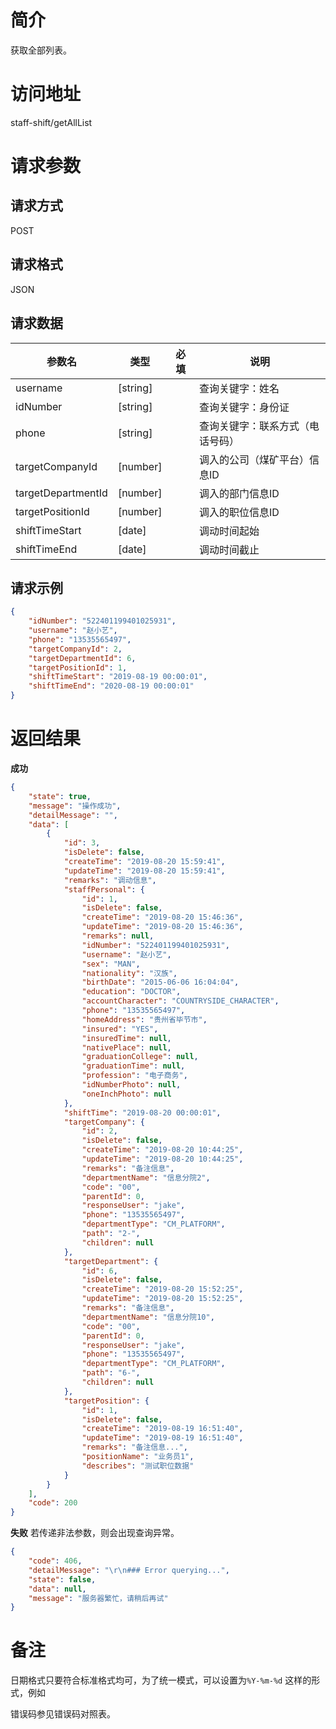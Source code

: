 # 简介
获取全部列表。

# 访问地址
staff-shift/getAllList

# 请求参数

## 请求方式
POST

## 请求格式
JSON

## 请求数据
|参数名|类型|必填|说明|
|-|-|-|-|
|username|[string]||查询关键字：姓名|
|idNumber|[string]||查询关键字：身份证|
|phone|[string]||查询关键字：联系方式（电话号码）|
|targetCompanyId|[number]||调入的公司（煤矿平台）信息ID|
|targetDepartmentId|[number]||调入的部门信息ID|
|targetPositionId|[number]||调入的职位信息ID|
|shiftTimeStart|[date]||调动时间起始|
|shiftTimeEnd|[date]||调动时间截止|

## 请求示例
```json
{
	"idNumber": "522401199401025931",
	"username": "赵小艺",
    "phone": "13535565497",
	"targetCompanyId": 2,
	"targetDepartmentId": 6,
	"targetPositionId": 1,
	"shiftTimeStart": "2019-08-19 00:00:01",
    "shiftTimeEnd": "2020-08-19 00:00:01"
}
```

# 返回结果
**成功**
```json
{
    "state": true,
    "message": "操作成功",
    "detailMessage": "",
    "data": [
        {
            "id": 3,
            "isDelete": false,
            "createTime": "2019-08-20 15:59:41",
            "updateTime": "2019-08-20 15:59:41",
            "remarks": "调动信息",
            "staffPersonal": {
                "id": 1,
                "isDelete": false,
                "createTime": "2019-08-20 15:46:36",
                "updateTime": "2019-08-20 15:46:36",
                "remarks": null,
                "idNumber": "522401199401025931",
                "username": "赵小艺",
                "sex": "MAN",
                "nationality": "汉族",
                "birthDate": "2015-06-06 16:04:04",
                "education": "DOCTOR",
                "accountCharacter": "COUNTRYSIDE_CHARACTER",
                "phone": "13535565497",
                "homeAddress": "贵州省毕节市",
                "insured": "YES",
                "insuredTime": null,
                "nativePlace": null,
                "graduationCollege": null,
                "graduationTime": null,
                "profession": "电子商务",
                "idNumberPhoto": null,
                "oneInchPhoto": null
            },
            "shiftTime": "2019-08-20 00:00:01",
            "targetCompany": {
                "id": 2,
                "isDelete": false,
                "createTime": "2019-08-20 10:44:25",
                "updateTime": "2019-08-20 10:44:25",
                "remarks": "备注信息",
                "departmentName": "信息分院2",
                "code": "00",
                "parentId": 0,
                "responseUser": "jake",
                "phone": "13535565497",
                "departmentType": "CM_PLATFORM",
                "path": "2-",
                "children": null
            },
            "targetDepartment": {
                "id": 6,
                "isDelete": false,
                "createTime": "2019-08-20 15:52:25",
                "updateTime": "2019-08-20 15:52:25",
                "remarks": "备注信息",
                "departmentName": "信息分院10",
                "code": "00",
                "parentId": 0,
                "responseUser": "jake",
                "phone": "13535565497",
                "departmentType": "CM_PLATFORM",
                "path": "6-",
                "children": null
            },
            "targetPosition": {
                "id": 1,
                "isDelete": false,
                "createTime": "2019-08-19 16:51:40",
                "updateTime": "2019-08-19 16:51:40",
                "remarks": "备注信息...",
                "positionName": "业务员1",
                "describes": "测试职位数据"
            }
        }
    ],
    "code": 200
}
```

**失败**
若传递非法参数，则会出现查询异常。
```json
{
    "code": 406,
    "detailMessage": "\r\n### Error querying...",
    "state": false,
    "data": null,
    "message": "服务器繁忙，请稍后再试"
}
```

# 备注
日期格式只要符合标准格式均可，为了统一模式，可以设置为`%Y-%m-%d` 这样的形式，例如

错误码参见错误码对照表。